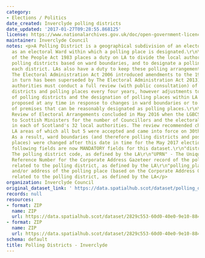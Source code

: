 ```yaml
---
category:
- Elections / Politics
date_created: Inverclyde polling districts
date_updated: '2017-01-27T09:28:55.868125'
license: https://www.nationalarchives.gov.uk/doc/open-government-licence/version/3/
maintainer: Inverclyde Council
notes: <p>A Polling District is a geographical subdivision of an electoral area such
  as an electoral Ward within which a polling place is designated.\r\n\r\nThe Representation
  of the People Act 1983 places a duty on LA to divide the local authority area into
  polling districts based on ward boundaries, and to designate a polling place for
  each district. LAs also have a duty to keep these polling arrangements under review.
  The Electoral Administration Act 2006 introduced amendments to the 1983 Act (which
  in turn has been superseded by The Electoral Administration Act 2013). Now local
  authorities must conduct a full review (with public consultation) of its polling
  districts and polling places every four years, however adjustments to the boundaries
  of polling districts and the designation of polling places within LA wards can be
  proposed at any time in response to changes in ward boundaries or to the availability
  of premises that can be reasonably designated as polling places.\r\n\r\nThe Fifth
  Review of Electoral Arrangements concluded in May 2016 when the LGBCS made recommendations
  to Scottish Ministers for the number of Councillors and the electoral ward boundaries
  in each of Scotland's 32 local authorities. The review recommended changes in 30
  LA areas of which all but 5 were accepted and came into force on 30th Sept 2016.
  As a result, ward boundaries (and therefore polling districts and possibly polling
  places) were changed after this date in time for the May 2017 elections.\r\n\r\nThe
  following fields are now MANDATORY fields for this dataset.\r\n"district_code" -
  The polling district code, as defined by the LA\r\n"UPRN" - The Unique Property
  Reference Number for the Corporate Address Gazeteer record of the polling place
  related to the polling district, as defined by the LA\r\n"polling_place" - The name
  and/or address of the polling place (based on the Corporate Address Gazeteer record)
  related to the polling district, as defined by the LA</p>
organization: Inverclyde Council
original_dataset_link: ' https://data.spatialhub.scot/dataset/polling_districts-in'
records: null
resources:
- format: ZIP
  name: ZIP
  url: https://data.spatialhub.scot/dataset/2829c553-60d0-40e0-9e10-884b7d76e452/resource/950b7900-5d26-412f-9330-1923064e0564/download/polling-districts.zip
- format: ZIP
  name: ZIP
  url: https://data.spatialhub.scot/dataset/2829c553-60d0-40e0-9e10-884b7d76e452/resource/f7bca41f-a460-4c29-ae7d-3d54c6cf5cc5/download/current-polling-districts.zip
schema: default
title: Polling Districts - Inverclyde
---
```

